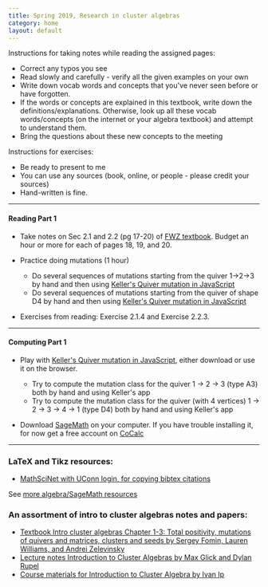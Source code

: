 ```yaml
---
title: Spring 2019, Research in cluster algebras
category: home
layout: default
---
```


<!--
Instructions for taking notes while watching the linked videos by Federico Ardila. 
* You can play it up to 2x speed or at a slower pace. 
* Take as much or as little note as you need to follow the lectures.
* Lecture notes are also available on Ardila's [2008 course website](http://math.sfsu.edu/federico/Clase/Coxeter/lectures.html). [List of lecture videos on YouTube](https://www.youtube.com/playlist?list=PL-XzhVrXIVeSVcV9iRJ4S9WAH1ryq4hTQ)

-->

Instructions for taking notes while reading the assigned pages:
* Correct any typos you see 
* Read slowly and carefully - verify all the given examples on your own
* Write down vocab words and concepts that you've never seen before or have forgotten.
* If the words or concepts are explained in this textbook, write down the definitions/explanations. Otherwise, look up all these vocab words/concepts (on the internet or your algebra textbook) and attempt to understand them. 
* Bring the questions about these new concepts to the meeting

Instructions for exercises:
* Be ready to present to me
* You can use any sources (book, online, or people - please credit your sources)
* Hand-written is fine.

---

#### Reading Part 1

+ Take notes on Sec 2.1 and 2.2 (pg 17-20) of [FWZ textbook](https://arxiv.org/abs/1608.05735). Budget an hour or more for each of pages 18, 19, and 20.

+ Practice doing mutations (1 hour)
    + Do several sequences of mutations starting from the quiver 1->2->3 by hand and then using [Keller's Quiver mutation in JavaScript](https://webusers.imj-prg.fr/~bernhard.keller/quivermutation/)
    + Do several sequences of mutations starting from the quiver of shape D4 by hand and then using [Keller's Quiver mutation in JavaScript](https://webusers.imj-prg.fr/~bernhard.keller/quivermutation/)

+ Exercises from reading: Exercise 2.1.4 and Exercise 2.2.3.


---

#### Computing Part 1

* Play with [Keller's Quiver mutation in JavaScript](https://webusers.imj-prg.fr/~bernhard.keller/quivermutation/), either download or use it on the browser.
    + Try to compute the mutation class for the quiver 1 -> 2 -> 3 (type A3) both by hand and using Keller's app
    + Try to compute the mutation class for the quiver (with 4 vertices) 1 -> 2 -> 3 -> 4 -> 1 (type D4) both by hand and using Keller's app

* Download [SageMath](http://www.sagemath.org) on your computer. If you have trouble installing it, for now get a free account on [CoCalc](https://cocalc.com/)


-----

### LaTeX and Tikz resources:
* [MathSciNet with UConn login, for copying bibtex citations](https://mathscinet-ams-org.ezproxy.lib.uconn.edu)

See [more algebra/SageMath resources](resources)

### An assortment of intro to cluster algebras notes and papers:
* [Textbook Intro cluster algebras Chapter 1-3: Total positivity, mutations of quivers and matrices, clusters and seeds by Sergey Fomin, Lauren Williams, and Andrei Zelevinsky](https://arxiv.org/abs/1608.05735)
* [Lecture notes Introduction to Cluster Algebras by Max Glick and Dylan Rupel](https://arxiv.org/abs/1803.08960)
* [Course materials for Introduction to Cluster Algebra by Ivan Ip](https://www.math.kyoto-u.ac.jp/~ivan.ip/teaching/cluster.html)